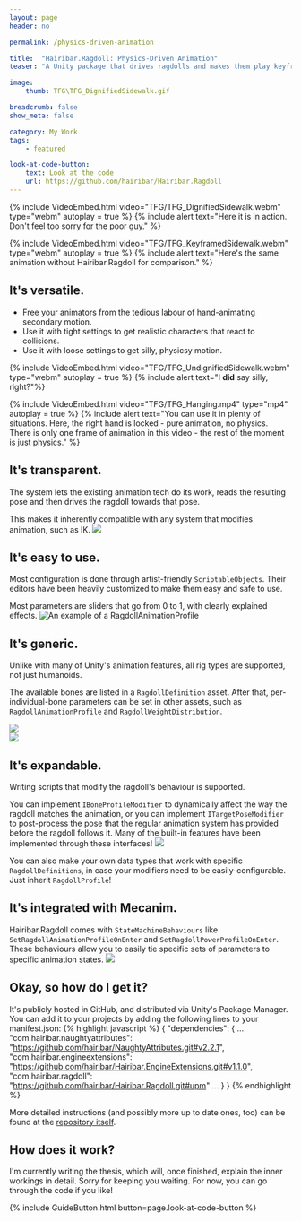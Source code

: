 ```yaml
---
layout: page
header: no

permalink: /physics-driven-animation

title:  "Hairibar.Ragdoll: Physics-Driven Animation"
teaser: "A Unity package that drives ragdolls and makes them play keyframed animations while keeping physics behaviour. Also, my thesis."

image:
    thumb: TFG\TFG_DignifiedSidewalk.gif

breadcrumb: false
show_meta: false

category: My Work
tags:
    - featured

look-at-code-button:
    text: Look at the code
    url: https://github.com/hairibar/Hairibar.Ragdoll
---
```


{% include VideoEmbed.html video="TFG/TFG_DignifiedSidewalk.webm" type="webm" autoplay = true %}
{% include alert text="Here it is in action. Don't feel too sorry for the poor guy." %}

{% include VideoEmbed.html video="TFG/TFG_KeyframedSidewalk.webm" type="webm" autoplay = true %}
{% include alert text="Here's the same animation without Hairibar.Ragdoll for comparison." %}

## It's versatile.
- Free your animators from the tedious labour of hand-animating secondary motion.
- Use it with tight settings to get realistic characters that react to collisions.
- Use it with loose settings to get silly, physicsy motion.

{% include VideoEmbed.html video="TFG/TFG_UndignifiedSidewalk.webm" type="webm" autoplay = true %}
{% include alert text="I <strong>did</strong> say silly, right?"%}

{% include VideoEmbed.html video="TFG/TFG_Hanging.mp4"  type="mp4" autoplay = true  %}
{% include alert text="You can use it in plenty of situations. Here, the right hand is locked - pure animation, no physics. There is only one frame of animation in this video - the rest of the moment is just physics." %}

## It's transparent.
The system lets the existing animation tech do its work, reads the resulting pose and then drives the ragdoll towards that pose. 

This makes it inherently compatible with any system that modifies animation, such as IK. 
![]({{site.urlimg}}/TFG/TFG_Inspector_Transparent.png)

## It's easy to use.
Most configuration is done through artist-friendly `ScriptableObjects`. Their editors have been heavily customized to make them easy and safe to use.

Most parameters are sliders that go from 0 to 1, with clearly explained effects.
![An example of a RagdollAnimationProfile]({{site.urlimg}}/TFG/TFG_Inspector_DignifiedRaganim.png)

## It's generic.
Unlike with many of Unity's animation features, all rig types are supported, not just humanoids. 

The available bones are listed in a `RagdollDefinition` asset. After that, per-individual-bone parameters can be set in other assets, such as `RagdollAnimationProfile` and `RagdollWeightDistribution`.
<div class="row">
  <div class="small-12 large-6 column t10">
    <img src="{{site.urlimg}}/TFG/TFG_Inspector_ChickenRagdef.png"/>
  </div>
  <div class="small-12 large-6 column t10">
    <img src="{{site.urlimg}}/TFG/TFG_Inspector_ChickenRagwgt.png"/>
  </div>
</div>

## It's expandable.
Writing scripts that modify the ragdoll's behaviour is supported. 

You can implement `IBoneProfileModifier` to dynamically affect the way the ragdoll matches the animation, or you can implement `ITargetPoseModifier` to post-process the pose that the regular animation system has provided before the ragdoll follows it. Many of the built-in features have been implemented through these interfaces!
![]({{site.urlimg}}/TFG/TFG_Inspector_Modifiers.png)

You can also make your own data types that work with specific `RagdollDefinitions`, in case your modifiers need to be easily-configurable. Just inherit `RagdollProfile`!

## It's integrated with Mecanim.
Hairibar.Ragdoll comes with `StateMachineBehaviours` like `SetRagdollAnimationProfileOnEnter` and `SetRagdollPowerProfileOnEnter`. These behaviours allow you to easily tie specific sets of parameters to specific animation states.
![]({{site.urlimg}}/TFG/TFG_Inspector_Mecanim.png)

## Okay, so how do I get it?
It's publicly hosted in GitHub, and distributed via Unity's Package Manager. You can add it to your projects by adding the following lines to your manifest.json:
{% highlight javascript %}
{
  "dependencies": {
    ...
    "com.hairibar.naughtyattributes": "https://github.com/hairibar/NaughtyAttributes.git#v2.2.1",
    "com.hairibar.engineextensions": "https://github.com/hairibar/Hairibar.EngineExtensions.git#v1.1.0",
    "com.hairibar.ragdoll": "https://github.com/hairibar/Hairibar.Ragdoll.git#upm"
    ...
  }
}
{% endhighlight %}

More detailed instructions (and possibly more up to date ones, too) can be found at the [repository itself](https://github.com/hairibar/Hairibar.Ragdoll).

## How does it work?
I'm currently writing the thesis, which will, once finished, explain the inner workings in detail. Sorry for keeping you waiting. 
For now, you can go through the code if you like!

{% include GuideButton.html button=page.look-at-code-button %}
